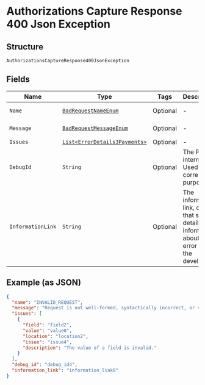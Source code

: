 
# Authorizations Capture Response 400 Json Exception

## Structure

`AuthorizationsCaptureResponse400JsonException`

## Fields

| Name | Type | Tags | Description | Getter | Setter |
|  --- | --- | --- | --- | --- | --- |
| `Name` | [`BadRequestNameEnum`](../../doc/models/bad-request-name-enum.md) | Optional | - | BadRequestNameEnum getName() | setName(BadRequestNameEnum name) |
| `Message` | [`BadRequestMessageEnum`](../../doc/models/bad-request-message-enum.md) | Optional | - | BadRequestMessageEnum getMessageField() | setMessageField(BadRequestMessageEnum messageField) |
| `Issues` | [`List<ErrorDetails3Payments>`](../../doc/models/error-details-3-payments.md) | Optional | - | List<ErrorDetails3Payments> getIssues() | setIssues(List<ErrorDetails3Payments> issues) |
| `DebugId` | `String` | Optional | The PayPal internal ID. Used for correlation purposes. | String getDebugId() | setDebugId(String debugId) |
| `InformationLink` | `String` | Optional | The information link, or URI, that shows detailed information about this error for the developer. | String getInformationLink() | setInformationLink(String informationLink) |

## Example (as JSON)

```json
{
  "name": "INVALID_REQUEST",
  "message": "Request is not well-formed, syntactically incorrect, or violates schema.",
  "issues": [
    {
      "field": "field2",
      "value": "value0",
      "location": "location2",
      "issue": "issue4",
      "description": "The value of a field is invalid."
    }
  ],
  "debug_id": "debug_id4",
  "information_link": "information_link8"
}
```

